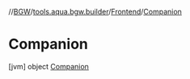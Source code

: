 //[BGW](../../../../index.md)/[tools.aqua.bgw.builder](../../index.md)/[Frontend](../index.md)/[Companion](index.md)



# Companion  
 [jvm] object [Companion](index.md)   

